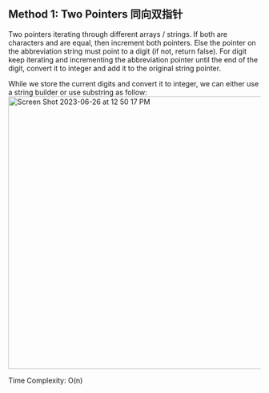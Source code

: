 ## Method 1: Two Pointers 同向双指针

Two pointers iterating through different arrays / strings. If both are characters and are equal, then increment both pointers. Else 
the pointer on the abbreviation string must point to a digit (if not, return false). For digit keep iterating and incrementing 
the abbreviation pointer until the end of the digit, convert it to integer and add it to the original string pointer.

While we store the current digits and convert it to integer, we can either use a string builder or use substring as follow:
<img width="545" alt="Screen Shot 2023-06-26 at 12 50 17 PM" src="https://github.com/MaiJi97/Leetcode/assets/106039830/d82c46df-f0b2-4a5f-848e-69da0e81799c.png">



Time Complexity: O(n)
